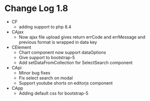 # Change Log 1.8


- CF
  - adding support to php 8.4
- CAjax
  - Now ajax file upload gives return errCode and errMessage and previous format is wrapped in data key
- CElement
  - Chart component now support dataOptions
  - Give support to bootstrap-5
  - Add setDataFromCollection for SelectSearch component
- CApi
  - Minor bug fixes
  - Fix select search on modal
  - Support youtube shorts on editorjs component
- CApp
  - Adding default css for bootstrap-5
